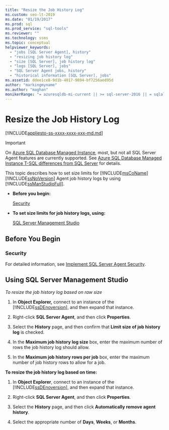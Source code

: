 ```yaml
---
title: "Resize the Job History Log"
ms.custom: seo-lt-2019
ms.date: "01/19/2017"
ms.prod: sql
ms.prod_service: "sql-tools"
ms.reviewer: ""
ms.technology: ssms
ms.topic: conceptual
helpviewer_keywords: 
  - "jobs [SQL Server Agent], history"
  - "resizing job history log"
  - "size [SQL Server], job history log"
  - "logs [SQL Server], jobs"
  - "SQL Server Agent jobs, history"
  - "historical information [SQL Server], jobs"
ms.assetid: ddee1ce8-9d1b-4017-9894-bf7256aed95d
author: "markingmyname"
ms.author: "maghan"
monikerRange: "= azuresqldb-mi-current || >= sql-server-2016 || = sqlallproducts-allversions"
---
```

# Resize the Job History Log
[!INCLUDE[appliesto-ss-xxxx-xxxx-xxx-md.md](../../includes/appliesto-ss-xxxx-xxxx-xxx-md.md)]

> [!IMPORTANT]  
> On [Azure SQL Database Managed Instance](https://docs.microsoft.com/azure/sql-database/sql-database-managed-instance), most, but not all SQL Server Agent features are currently supported. See [Azure SQL Database Managed Instance T-SQL differences from SQL Server](https://docs.microsoft.com/azure/sql-database/sql-database-managed-instance-transact-sql-information#sql-server-agent) for details.

This topic describes how to set size limits for [!INCLUDE[msCoName](../../includes/msconame_md.md)] [!INCLUDE[ssNoVersion](../../includes/ssnoversion-md.md)] Agent job history logs by using [!INCLUDE[ssManStudioFull](../../includes/ssmanstudiofull-md.md)].
  
-   **Before you begin:**  
  
    [Security](#Security)  
  
-   **To set size limits for job history logs, using:**  
  
    [SQL Server Management Studio](#SSMS)  
  
## <a name="BeforeYouBegin"></a>Before You Begin  
  
### <a name="Security"></a>Security  
For detailed information, see [Implement SQL Server Agent Security](../../ssms/agent/implement-sql-server-agent-security.md).  
  
## <a name="SSMS"></a>Using SQL Server Management Studio  
  
*To resize the job history log based on raw size*
  
1.  In **Object Explorer,** connect to an instance of the [!INCLUDE[ssDEnoversion](../../includes/ssdenoversion_md.md)], and then expand that instance.  
  
2.  Right-click **SQL Server Agent**, and then click **Properties**.  
  
3.  Select the **History** page, and then confirm that **Limit size of job history log** is checked.  
  
4.  In the **Maximum job history log size** box, enter the maximum number of rows the job history log should allow.  
  
5.  In the **Maximum job history rows per job** box, enter the maximum number of job history rows to allow for a job.  
  
**To resize the job history log based on time:**
  
1.  In **Object Explorer**, connect to an instance of the [!INCLUDE[ssDEnoversion](../../includes/ssdenoversion_md.md)], and then expand that instance.  
  
2.  Right-click **SQL Server Agent**, and then click **Properties**.  
  
3.  Select the **History** page, and then click **Automatically remove agent history**.  
  
4.  Select the appropriate number of **Days**, **Weeks**, or **Months**.  
  
